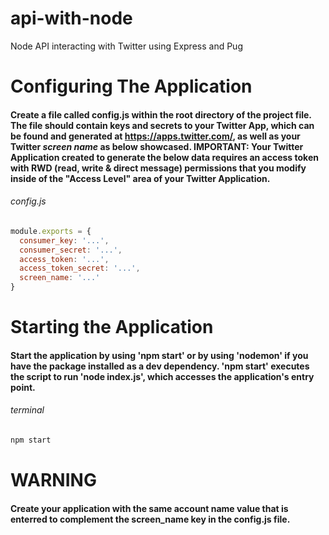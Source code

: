 # api-with-node
Node API interacting with Twitter using Express and Pug

# Configuring The Application
#### Create a file called config.js within the root directory of the project file. The file should contain keys and secrets to your Twitter App, which can be found and generated at https://apps.twitter.com/, as well as your Twitter *screen name* as below showcased. IMPORTANT: Your Twitter Application created to generate the below data requires an access token with RWD (read, write & direct message) permissions that you modify inside of the "Access Level" area of your Twitter Application.

###### config.js
```javascript
module.exports = {
  consumer_key: '...',
  consumer_secret: '...',
  access_token: '...',
  access_token_secret: '...',
  screen_name: '...'
}
```

# Starting the Application
#### Start the application by using 'npm start' or by using 'nodemon' if you have the package installed as a dev dependency. 'npm start' executes the script to run 'node index.js', which accesses the application's entry point.
###### terminal
```javascript
npm start
```

# WARNING
#### Create your application with the same account name value that is enterred to complement the screen_name key in the config.js file.
